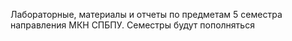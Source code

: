 Лабораторные, материалы и отчеты по предметам 5 семестра направления МКН СПБПУ. Семестры будут пополняться
